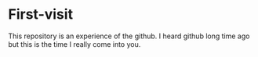 # First-visit
This repository is an experience of the github.
I heard github long time ago but this is the time I really come into you.
